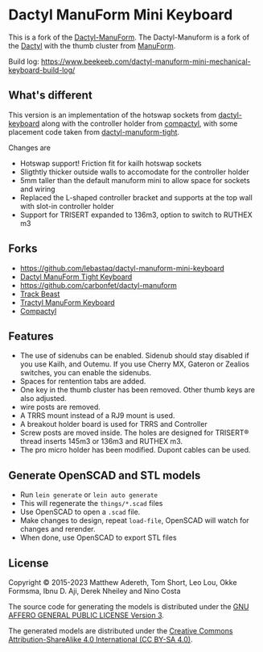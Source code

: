 # Dactyl ManuForm Mini Keyboard

This is a fork of the [Dactyl-ManuForm](https://github.com/tshort/dactyl-keyboard). The Dactyl-Manuform is a fork of the [Dactyl](https://github.com/adereth/dactyl-keyboard) with the thumb cluster from [ManuForm](https://github.com/jeffgran/ManuForm).

Build log: https://www.beekeeb.com/dactyl-manuform-mini-mechanical-keyboard-build-log/

## What's different

This version is an implementation of the hotswap sockets from [dactyl-keyboard](https://github.com/ibnuda/dactyl-keyboard/tree/hotswap) along with the controller holder from [compactyl](https://github.com/dereknheiley/compactyl/), with some placement code taken from [dactyl-manuform-tight](https://github.com/okke-formsma/dactyl-manuform-tight).

Changes are
 - Hotswap support! Friction fit for kailh hotswap sockets
 - Sligthtly thicker outside walls to accomodate for the controller holder
 - 5mm taller than the default manuform mini to allow space for sockets and wiring 
 - Replaced the L-shaped controller bracket and supports at the top wall with slot-in controller holder
 - Support for TRISERT expanded to 136m3, option to switch to RUTHEX m3

## Forks

- https://github.com/lebastaq/dactyl-manuform-mini-keyboard
- [Dactyl ManuForm Tight Keyboard](https://github.com/okke-formsma/dactyl-manuform-tight)
- https://github.com/carbonfet/dactyl-manuform
- [Track Beast](https://github.com/davekincade/dactyl-manuform-mini-keyboard/tree/dk-track-beast)
- [Tractyl ManuForm Keyboard](https://github.com/noahprince22/tractyl-manuform-keyboard)
- [Compactyl](https://github.com/dereknheiley/dactyl-manuform-tight)

## Features

- The use of sidenubs can be enabled. Sidenub should stay disabled if you use Kailh, and Outemu. If you use Cherry MX, Gateron or Zealios switches, you can enable the sidenubs.
- Spaces for rentention tabs are added.
- One key in the thumb cluster has been removed. Other thumb keys are also adjusted.
- wire posts are removed.
- A TRRS mount instead of a RJ9 mount is used.
- A breakout holder board is used for TRRS and Controller
- Screw posts are moved inside. The holes are designed for TRISERT® thread inserts 145m3 or 136m3 and RUTHEX m3.
- The pro micro holder has been modified. Dupont cables can be used.

## Generate OpenSCAD and STL models

* Run `lein generate` or `lein auto generate`
* This will regenerate the `things/*.scad` files
* Use OpenSCAD to open a `.scad` file.
* Make changes to design, repeat `load-file`, OpenSCAD will watch for changes and rerender.
* When done, use OpenSCAD to export STL files



## License

Copyright © 2015-2023 Matthew Adereth, Tom Short, Leo Lou, Okke Formsma, Ibnu D. Aji, Derek Nheiley and Nino Costa

The source code for generating the models is distributed under the [GNU AFFERO GENERAL PUBLIC LICENSE Version 3](LICENSE).

The generated models are distributed under the [Creative Commons Attribution-ShareAlike 4.0 International (CC BY-SA 4.0)](LICENSE-models).
